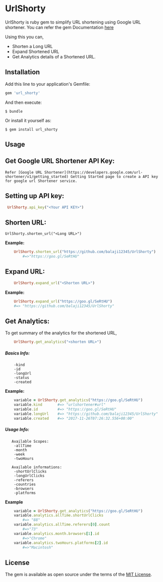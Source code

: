 # UrlShorty

UrlShorty is ruby gem to simplify URL shortening using Google URL shortener. 
You can refer the gem Documentation [here](http://www.rubydoc.info/gems/url_shorty/0.0.6)

  Using this you can,
- Shorten a Long URL
- Expand Shortened URL
- Get Analytics details of a Shortened URL. 

## Installation

Add this line to your application's Gemfile:

```ruby
gem 'url_shorty'
```

And then execute:

    $ bundle

Or install it yourself as:

    $ gem install url_shorty

## Usage
## Get Google URL Shortener API Key:

	Refer [Google URL Shortener](https://developers.google.com/url-shortener/v1/getting_started) Getting Started page to create a API key for google url Shortener service. 

## Setting up API key:

```ruby
 UrlShorty.api_key("<Your API KEY>")
```
## Shorten URL:

```UrlShorty.shorten_url("<Long URL>")```

**Example:**

```ruby
	UrlShorty.shorten_url("https://github.com/balaji12345/UrlShorty")
		#=>"https://goo.gl/SeRtHU" 
```

## Expand URL:
```ruby
	UrlShorty.expand_url("<Shorten URL>")
 ```

**Example:**
```ruby
	UrlShorty.expand_url("https://goo.gl/SeRtHU")
	#=> "https://github.com/balaji12345/UrlShorty"
 ```

## Get Analytics:
   To get summary of the analytics for the shortened URL,
```ruby
	UrlShorty.get_analytics("<shorten URL>")
```
##### Basics Info:
		-kind
		-id
		-longUrl
		-status
		-created
**Example:**
```ruby
    variable = UrlShorty.get_analytics("https://goo.gl/SeRtHU")
	variable.kind  		#=> "urlshortener#url"
	variable.id 		#=> "https://goo.gl/SeRtHU"
	variable.longUrl 	#=> "https://github.com/balaji12345/UrlShorty"
	variable.created 	#=> "2017-11-26T07:26:32.556+00:00"
```
##### Usage Info:
	   Available Scopes:
	    -allTime
	    -month
	    -week
	    -twoHours

	   Available informations:
	    -shortUrlClicks
	    -longUrlClicks
	    -referers
	    -countries
	    -browsers
	    -platforms


**Example**
```ruby
	variable = UrlShorty.get_analytics("https://goo.gl/SeRtHU")
	variable.analytics.allTime.shortUrlClicks 			
		#=> "88"
	variable.analytics.allTime.referers[0].count 		
		#=>"73"
	variable.analytics.month.browsers[1].id 			
		#=>"Chrome"
	variable.analytics.twoHours.platforms[2].id 		
		#=>"Macintosh"
```


## License

The gem is available as open source under the terms of the [MIT License](http://opensource.org/licenses/MIT).


